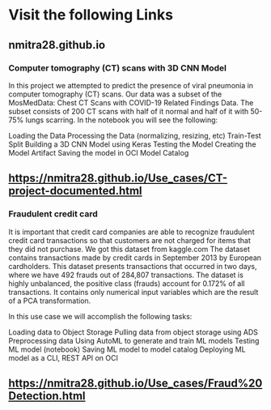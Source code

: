 # Visit the following Links 

## nmitra28.github.io

### Computer tomography (CT) scans with 3D CNN Model

In this project we attempted to predict the presence of viral pneumonia in computer tomography (CT) scans. Our data was a subset of the MosMedData: Chest CT Scans with COVID-19 Related Findings Data. The subset consists of 200 CT scans with half of it normal and half of it with 50-75% lungs scarring. In the notebook you will see the following:

Loading the Data
Processing the Data (normalizing, resizing, etc)
Train-Test Split
Building a 3D CNN Model using Keras
Testing the Model
Creating the Model Artifact
Saving the model in OCI Model Catalog


## https://nmitra28.github.io/Use_cases/CT-project-documented.html

### Fraudulent credit card

It is important that credit card companies are able to recognize fraudulent credit card transactions so that customers are not charged for items that they did not purchase. We got this dataset from kaggle.com The dataset contains transactions made by credit cards in September 2013 by European cardholders. This dataset presents transactions that occurred in two days, where we have 492 frauds out of 284,807 transactions. The dataset is highly unbalanced, the positive class (frauds) account for 0.172% of all transactions. It contains only numerical input variables which are the result of a PCA transformation.

In this use case we will accomplish the following tasks:

Loading data to Object Storage 
Pulling data from object storage using ADS 
Preprocessing data 
Using AutoML to generate and train ML models
Testing ML model (notebook)
Saving ML model to model catalog 
Deploying ML model as a CLI, REST API on OCI

## https://nmitra28.github.io/Use_cases/Fraud%20Detection.html
